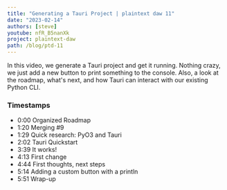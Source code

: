 ```yaml
---
title: "Generating a Tauri Project | plaintext daw 11"
date: "2023-02-14"
authors: [steve]
youtube: nfR_B5nanXk
project: plaintext-daw
path: /blog/ptd-11
---
```


<YouTubePlayer youtubeLink={frontmatter.youtube} />

In this video, we generate a Tauri project and get it running. Nothing crazy, we just add a new button to print something to the console. Also, a look at the roadmap, what's next, and how Tauri can interact with our existing Python CLI.

<!-- truncate -->

### Timestamps

- 0:00 Organized Roadmap
- 1:20 Merging #9
- 1:29 Quick research: PyO3 and Tauri
- 2:02 Tauri Quickstart
- 3:39 It works!
- 4:13 First change
- 4:44 First thoughts, next steps
- 5:14 Adding a custom button with a println
- 5:51 Wrap-up
